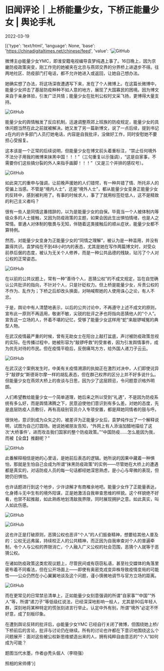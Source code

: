 # 旧闻评论｜上桥能量少女，下桥正能量少女 | 舆论手札

2022-03-19

[{'type': 'text/html', 'language': None, 'base': 'https://chinadigitaltimes.net/chinese/feed', 'value': '![GitHub](https://chinadigitaltimes.net/chinese/files/2022/03/post-678344-623534efd3f7e.)

微博主@能量少女YMC，即淮安籍电视编导袁梦纯遇上事了。16日晚上，因为京畿防疫政策突变，刚工作完的她被夹在北京与燕郊交界的分界桥上进退步不得。往两地社区、防疫部门打电话，都不允许她进入或返回，让她自己想办法。

她确实想了办法，将这场深夜遭遇写下来，发在了个人微博上。在这篇长微博中，能量少女抨击了基层防疫种种不如人意的地方，展现了大国寡民的困境。因为博文来自于亲身体验，引发广泛共情；能量少女在批判公权时文采飞扬，更博得大量支持。

![GitHub](https://chinadigitaltimes.net/chinese/files/2022/03/post-678344-623534eff1475.)

能量少女的舆情触发了反应机制，迅速调整燕郊上班族的防疫规定，能量少女的具体问题当然在此之前就被解决。她又发了另一篇新博文，说了一点后续，提到书记z在内的许多部门人员打她电话，内容是自我批评，没做好工作，同时安慰她不要担心受报复。

这本该是一个正常的后续说明，但能量少女在博文前头着重标注，“禁止任何境外不法分子用我的微博来抹黑中国！！！”（三句重复以示强调），“这是自家事，不需要你们这些搞分裂的外人来指手画脚！！！”（又是三个并排的感叹号）。

![GitHub](https://chinadigitaltimes.net/chinese/files/2022/03/post-678344-623534f00bfc7.)

如此突兀的重申与强调，让前晚声援她的人们错愕，有一种共错了情、所托非人的受骗上当感。不管是“境内人士”，还是“境外人士”，都从能量少女变身正能量少女的反转中，感到被利用了。有事的时候求人，事了了就用标签贬低人，这不是精致的利己主义者吗？

很有一些人是同情这番措辞的，以为是能量少女的自保。毕竟当一个人被体制内等级众多的人士接触，又因为防疫政策的主题，如果会因此生出惧怕情绪，也是人之常情。普通人对体制的敬畏与无知，伴随着这类接触后的顺从症状，能量少女都不算特例。

然而，对能量少女变身为正能量少女的“同情之理解”，被认为是一种滥用，并没有赢得共识。袁梦纯在不到48小时内的表态，尤其是她在写作两篇博文时，对受众前恭后倨的态度，被认为无关个人修养，而是一种公共品德的残缺，玷污了个人对公权的正常姿态。

![GitHub](https://chinadigitaltimes.net/chinese/files/2022/03/post-678344-623534f01d01c.)

在以前的公共议题上，常有一种“善待个人，恶猜公权”的不成文规定，旨在自觉确认公共批评的指向，不针对个人，只是针砭权力。但上桥是能量少女，斥责公权的不作为、乱作为；下桥之后却改头换面，对呐喊帮她的人使用诛心之论，有人不忿。

于是，舆论中有人清楚地表示，以后的公共讨论中，不再遵守上述不成文的原则，宣布此一原则不再适用，敬谢不敏，尖锐的批评之矛也将指向恶猜他人的“个人”。宣告这一立场的人，怀着不堪的记忆，受够了能量少女这样用“蛇”来敲锣喊冤的典型人物。

在武汉疫情最严重的时候，曾有无助女士在阳台上敲打盆底，声讨被防疫政策忽视的实际。在传播过程中，她被形容为“敲锣呼救”的受害者，因为引发舆情事件，成为优先对待的市民。但在疫情平稳后，反倒痛骂方方，给外国人递刀子云云。

![GitHub](https://chinadigitaltimes.net/chinese/files/2022/03/post-678344-623534f02cade.)

在武汉这个案例发生时，中美有关疫情溯源的执拗正在激烈对决中，人们即使诧异于“敲锣女”斯德哥尔摩一样的胡乱表态，但在群己权界的区分上并不好多说什么。但能量少女在燕郊大桥上的夜谈与日思，因为少了这层顾忌，令问题意识格外明朗。

人们希望教给能量少女一个简单道理，她后来之所以受到“礼遇”，不是因为防疫系统有多么好，而是舆情沸腾之下，民意迫使他们意识到有多么差。对她的态度，先是底层防疫人员敷衍，再有高级别官员介入专项安置，都是拜她同情者的鼓与呼。

很快地，意识到成为众矢之的，被差评为正能量少女后，袁梦纯作出了一个解释说明，试图为自己打圆场。她说她被朋友告知，“外网上有人添油加醋地描绘了这次‘大桥事件’，进而攻击我们国家的整个防疫政策。”“中国防疫……怎么能因为我，而被【全盘】推翻呢？”

![GitHub](https://chinadigitaltimes.net/chinese/files/2022/03/post-678344-623534f0401d5.)

此番解释相信是她的心里话，是她前后表态的逻辑。她所说的因果中藏着一种惧怕，那就是生怕自己会成为所谓“抹黑防疫政策”的实例——尽管她在大桥上的遭遇都是真实的，对话防疫人员的每一句话都经她深思熟虑，是小心与卑微的表现，但她仍旧惧怕。

也许话题进行到这个地步，少许谅解才有商榷余地吧。能量少女作了正能量表达，化身搏斗无中生有的境外阳谋，正是她激活自我审查思维的样貌。这个样貌绝不好看，也禁不起推敲，如此熟练地划清敌我界限，同时展现拥护之意。如此真实，叫人如此伤感。

![GitHub](https://chinadigitaltimes.net/chinese/files/2022/03/post-678344-623534f04e11c.)

![GitHub](https://chinadigitaltimes.net/chinese/files/2022/03/post-678344-623534f05b25c.)

这也许正是打破原则，恶猜公权也恶评“个人”的人们振奋精神，想要给其他人普及的：公权无远弗届，持续校正人的公共精神，而正因为自我审查对个人的普遍牵制，令个人与公权的界限消亡，个人融入广义公权的社会范围，恶猜个人就等于恶猜公权。

在诸如防疫政策这类宏观议题上，尽管民间或有窃窃私语，甚至社交媒体的角落里密布着不同看法，但在公开场面上——即使有奥密克戎变异株导致疫情变局的可能性——公众仍然在小心翼翼地谈及这个问题，谨小慎微地调节与官方立场的距离。

![GitHub](https://chinadigitaltimes.net/chinese/files/2022/03/post-678344-623534f068a75.)

而在更常见的日常禁忌清单上，正如能量少女刻意强调的所谓“自家事”“中国”“外人”等，所谓“递刀子”等低级红说法，已经深深地影响一般人，尤其是90后年轻人群，深刻地将某种特定的慌张刻进言行举止。认定中外有别，所谓“境外”必定不怀好意，成了刻板印象。

在遭到舆论反转的批评后，@能量少女YMC 已经自行关闭了微博，但围绕她上桥/下桥前后的言论，批评与讨论仍在继续。所有的讨论也许都在下意识地围绕这么个问题展开：面对这些被公权新思维塑造出来的人，拥有纯粹自由意志的“个人”如何成为可能？

题图当代水墨，作者@秃头倔人（李晓强）

照相的宋师傅'}]
